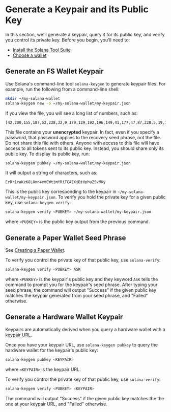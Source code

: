 # Generate a Keypair and its Public Key

In this section, we'll generate a keypair, query it for its public key,
and verify you control its private key. Before you begin, you'll need
to:

* [Install the Solana Tool Suite](../install-solana.md)
* [Choose a wallet](choose-a-wallet.md)

## Generate an FS Wallet Keypair

Use Solana's command-line tool `solana-keygen` to generate keypair files. For
example, run the following from a command-line shell:

```bash
mkdir ~/my-solana-wallet
solana-keygen new -o ~/my-solana-wallet/my-keypair.json
```

If you view the file, you will see a long list of numbers, such as:

```text
[42,200,155,187,52,228,32,9,179,129,192,196,149,41,177,47,87,228,5,19,70,82,170,6,142,114,68,85,124,34,165,216,110,186,177,254,198,143,235,59,173,59,17,250,142,32,66,162,130,62,53,252,48,33,148,38,149,17,81,154,95,178,163,164]
```

This file contains your **unencrypted** keypair. In fact, even if you specify
a password, that password applies to the recovery seed phrase, not the file. Do
not share this file with others. Anyone with access to this file will have access
to all tokens sent to its public key. Instead, you should share only its public
key. To display its public key, run:

```bash
solana-keygen pubkey ~/my-solana-wallet/my-keypair.json
```

It will output a string of characters, such as:

```text
ErRr1caKzK8L8nn4xmEWtimYRiTCAZXjBtVphuZ5vMKy
```

This is the public key corresponding to the keypair in `~/my-solana-wallet/my-keypair.json`.
To verify you hold the private key for a given public key, use `solana-keygen verify`:

```bash
solana-keygen verify <PUBKEY> ~/my-solana-wallet/my-keypair.json
```

where `<PUBKEY>` is the public key output from the previous command.


## Generate a Paper Wallet Seed Phrase

See [Creating a Paper Wallet](../paper-wallet/usage.md#creating-a-paper-wallet).

To verify you control the private key of that public key, use `solana-verify`:

```bash
solana-keygen verify <PUBKEY> ASK
```

where `<PUBKEY>` is the keypair's public key and they keyword `ASK` tells the
command to prompt you for the keypair's seed phrase. After typing your seed
phrase, the command will output "Success" if the given public key matches the
keypair generated from your seed phrase, and "Failed" otherwise.

## Generate a Hardware Wallet Keypair

Keypairs are automatically derived when you query a hardware wallet with a
[keypair URL](../remote-wallet#specify-a-hardware-wallet-key).

Once you have your keypair URL, use `solana-keygen pubkey` to query the hardware
wallet for the keypair's public key:

```bash
solana-keygen pubkey <KEYPAIR>
```

where `<KEYPAIR>` is the keypair URL.

To verify you control the private key of that public key, use `solana-verify`:

```bash
solana-keygen verify <PUBKEY> <KEYPAIR>
```

The command will output "Success" if the given public key matches the
the one at your keypair URL, and "Failed" otherwise.
